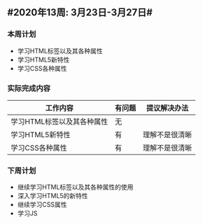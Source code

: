 ﻿## #2020年13周: 3月23日-3月27日#

### 本周计划

* 学习HTML标签以及其各种属性
* 学习HTML5新特性
* 学习CSS各种属性

### 实际完成内容

| 工作内容 | 有问题 | 提议解决办法 |
| ------ | ------ | ------ |
| 学习HTML标签以及其各种属性 | 无 |  |
| 学习HTML5新特性 | 有 | 理解不是很清晰 |
| 学习CSS各种属性 | 有 | 理解不是很清晰 |

### 下周计划

* 继续学习HTML标签以及其各种属性的使用
* 深入学习HTML5的新特性
* 继续学习CSS属性
* 学习JS  